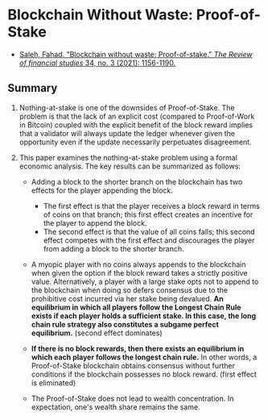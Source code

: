 # Blockchain Without Waste: Proof-of-Stake

- [Saleh, Fahad. "Blockchain without waste: Proof-of-stake." *The Review of financial studies* 34, no. 3 (2021): 1156-1190.](https://academic.oup.com/rfs/article-abstract/34/3/1156/5868423)



## Summary

1. Nothing-at-stake is one of the downsides of Proof-of-Stake. The problem is that the lack of an explicit cost (compared to Proof-of-Work in Bitcoin) coupled with the explicit benefit of the block reward implies that a validator will always update the ledger whenever given the opportunity even if the update necessarily perpetuates disagreement.

2. This paper examines the nothing-at-stake problem using a formal economic analysis. The key results can be summarized as follows:

   - Adding a block to the shorter branch on the blockchain has two effects for the player appending the block. 
     - The first effect is that the player receives a block reward in terms of coins on that branch; this first effect creates an incentive for the player to append the block. 
     - The second effect is that the value of all coins falls; this second effect competes with the first effect and discourages the player from adding a block to the shorter branch. 

   - A myopic player with no coins always appends to the blockchain when given the option if the block reward takes a strictly positive value. Alternatively, a player with a large stake opts not to append to the blockchain when doing so defers consensus due to the prohibitive cost incurred via her stake being devalued. **An equilibrium in which all players follow the Longest Chain Rule exists if each player holds a sufficient stake. In this case, the long chain rule strategy also constitutes a subgame perfect equilibrium.** (second effect dominates)
   - **If there is no block rewards, then there exists an equilibrium in which each player follows the longest chain rule.** In other words, a Proof-of-Stake blockchain obtains consensus without further conditions if the blockchain possesses no block reward. (first effect is eliminated)
   - The Proof-of-Stake does not lead to wealth concentration. In expectation, one's wealth share remains the same.